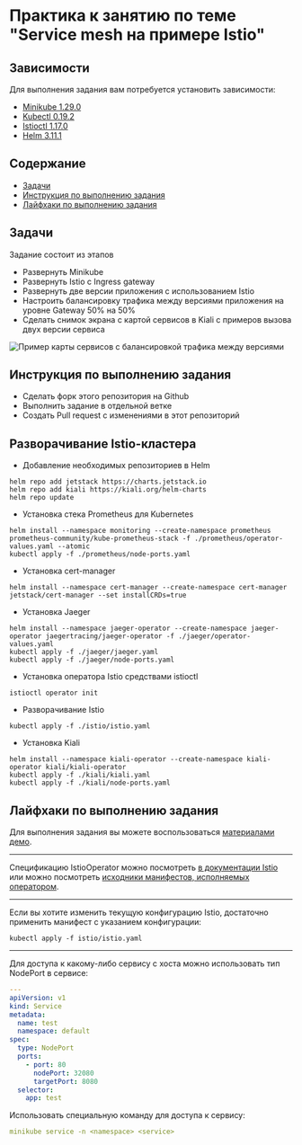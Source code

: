 # Практика к занятию по теме "Service mesh на примере Istio"

## Зависимости

Для выполнения задания вам потребуется установить зависимости:

- [Minikube 1.29.0](https://github.com/kubernetes/minikube/releases/tag/v1.20.0)
- [Kubectl 0.19.2](https://github.com/kubernetes/kubectl/releases/tag/v0.19.2)
- [Istioctl 1.17.0](https://github.com/istio/istio/releases/tag/1.17.0)
- [Helm 3.11.1](https://github.com/helm/helm/releases/tag/v3.11.1)

## Содержание

* [Задачи](#Задачи)
* [Инструкция по выполнению задания](#Инструкция-по-выполнению-задания)
* [Лайфхаки по выполнению задания](#Лайфхаки-по-выполнению-задания)

## Задачи

Задание состоит из этапов

- Развернуть Minikube
- Развернуть Istio c Ingress gateway
- Развернуть две версии приложения с использованием Istio
- Настроить балансировку трафика между версиями приложения на уровне Gateway 50% на 50%
- Сделать снимок экрана с картой сервисов в Kiali с примеров вызова двух версии сервиса

![Пример карты сервисов с балансировкой трафика между версиями](kiali-map-example.png)

## Инструкция по выполнению задания

- Сделать форк этого репозитория на Github
- Выполнить задание в отдельной ветке
- Создать Pull request с изменениями в этот репозиторий

## Разворачивание Istio-кластера

- Добавление необходимых репозиториев в Helm
```shell
helm repo add jetstack https://charts.jetstack.io
helm repo add kiali https://kiali.org/helm-charts
helm repo update
```

- Установка стека Prometheus для Kubernetes
```shell
helm install --namespace monitoring --create-namespace prometheus prometheus-community/kube-prometheus-stack -f ./prometheus/operator-values.yaml --atomic
kubectl apply -f ./prometheus/node-ports.yaml
```

- Установка cert-manager
```shell
helm install --namespace cert-manager --create-namespace cert-manager jetstack/cert-manager --set installCRDs=true
```

- Установка Jaeger
```shell
helm install --namespace jaeger-operator --create-namespace jaeger-operator jaegertracing/jaeger-operator -f ./jaeger/operator-values.yaml
kubectl apply -f ./jaeger/jaeger.yaml
kubectl apply -f ./jaeger/node-ports.yaml
```

- Установка оператора Istio средствами istioctl
```shell
istioctl operator init
```

- Разворачивание Istio
```shell
kubectl apply -f ./istio/istio.yaml
```

- Установка Kiali
```shell
helm install --namespace kiali-operator --create-namespace kiali-operator kiali/kiali-operator
kubectl apply -f ./kiali/kiali.yaml
kubectl apply -f ./kiali/node-ports.yaml
```

## Лайфхаки по выполнению задания

Для выполнения задания вы можете воспользоваться [материалами демо](https://github.com/izhigalko/otus-demo-istio).

---

Спецификацию IstioOperator можно посмотреть
[в документации Istio](https://istio.io/latest/docs/reference/config/istio.operator.v1alpha1/#IstioOperatorSpec)
или можно посмотреть [исходники манифестов, исполняемых оператором](https://github.com/istio/istio/tree/master/manifests).

---

Если вы хотите изменить текущую конфигурацию Istio,
достаточно применить манифест с указанием конфигурации:

```shell script
kubectl apply -f istio/istio.yaml
```

---

Для доступа к какому-либо сервису с хоста можно использовать тип NodePort в сервисе:

```yaml
---
apiVersion: v1
kind: Service
metadata:
  name: test
  namespace: default
spec:
  type: NodePort
  ports:
    - port: 80
      nodePort: 32080
      targetPort: 8080
  selector:
    app: test
```

Использовать специальную команду для доступа к сервису:

```yaml
minikube service -n <namespace> <service>
```
